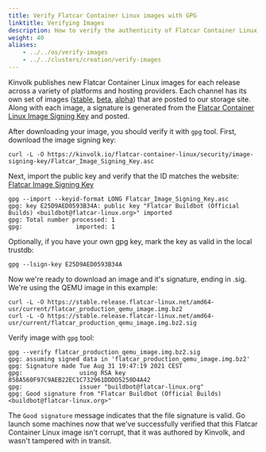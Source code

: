 ```yaml
---
title: Verify Flatcar Container Linux images with GPG
linktitle: Verifying Images
description: How to verify the authenticity of Flatcar Container Linux images, using GPG.
weight: 40
aliases:
    - ../../os/verify-images
    - ../../clusters/creation/verify-images
---
```


Kinvolk publishes new Flatcar Container Linux images for each release across a variety of platforms and hosting providers. Each channel has its own set of images ([stable], [beta], [alpha]) that are posted to our storage site. Along with each image, a signature is generated from the [Flatcar Container Linux Image Signing Key][signing-key] and posted.

[signing-key]: https://kinvolk.io/flatcar-container-linux/security/image-signing-key/
[stable]: https://stable.release.flatcar-linux.net/amd64-usr/current/
[beta]: https://beta.release.flatcar-linux.net/amd64-usr/current/
[alpha]: https://alpha.release.flatcar-linux.net/amd64-usr/current/

After downloading your image, you should verify it with `gpg` tool. First, download the image signing key:

```shell
curl -L -O https://kinvolk.io/flatcar-container-linux/security/image-signing-key/Flatcar_Image_Signing_Key.asc
```

Next, import the public key and verify that the ID matches the website: [Flatcar Image Signing Key][signing-key]

```shell
gpg --import --keyid-format LONG Flatcar_Image_Signing_Key.asc
gpg: key E25D9AED0593B34A: public key "Flatcar Buildbot (Official Builds) <buildbot@flatcar-linux.org>" imported
gpg: Total number processed: 1
gpg:               imported: 1
```

Optionally, if you have your own gpg key, mark the key as valid in the local trustdb:
```shell
gpg --lsign-key E25D9AED0593B34A
```

Now we're ready to download an image and it's signature, ending in .sig. We're using the QEMU image in this example:

```shell
curl -L -O https://stable.release.flatcar-linux.net/amd64-usr/current/flatcar_production_qemu_image.img.bz2
curl -L -O https://stable.release.flatcar-linux.net/amd64-usr/current/flatcar_production_qemu_image.img.bz2.sig
```

Verify image with `gpg` tool:

```shell
gpg --verify flatcar_production_qemu_image.img.bz2.sig
gpg: assuming signed data in 'flatcar_production_qemu_image.img.bz2'
gpg: Signature made Tue Aug 31 19:47:19 2021 CEST
gpg:                using RSA key 858A560F97C9AEB22EC1C732961DDDD5250D4A42
gpg:                issuer "buildbot@flatcar-linux.org"
gpg: Good signature from "Flatcar Buildbot (Official Builds) <buildbot@flatcar-linux.org>"
```

The `Good signature` message indicates that the file signature is valid. Go launch some machines now that we've successfully verified that this Flatcar Container Linux image isn't corrupt, that it was authored by Kinvolk, and wasn't tampered with in transit.
